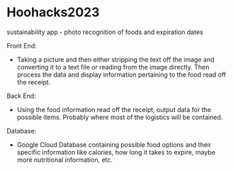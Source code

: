 # Hoohacks2023
sustainability app - photo recognition of foods and expiration dates
 
 Front End:
  - Taking a picture and then either stripping the text off the image and converting it to a text file or reading from the image directly. Then process the data and display information pertaining to the food read off the receipt.
 
 
 Back End:
 - Using the food information read off the receipt, output data for the possible items. Probably where most of the logistics will be contained.
 
 
 
 Database:
 - Google Cloud Database containing possible food options and their specific information like calories, how long it takes to expire, maybe more nutritional information, etc.
